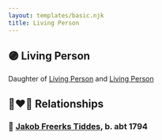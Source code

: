 ```yaml
---
layout: templates/basic.njk
title: Living Person
---
```

## 🟣 Living Person

Daughter of [Living Person](/people/2/26779531) and [Living Person](/people/2/27176)

## 👩‍❤️‍👨 Relationships

### 🔵 [Jakob Freerks Tiddes](/people/1/17712576), b. abt 1794
